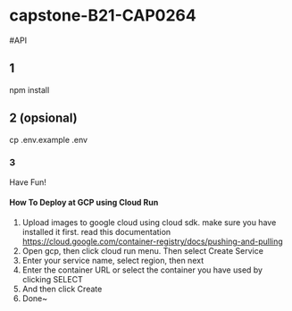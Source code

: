 # capstone-B21-CAP0264


#API

## 1
npm install

## 2 (opsional)
cp .env.example .env

### 3
Have Fun!

#### How To Deploy at GCP using Cloud Run
1. Upload images to google cloud using cloud sdk. make sure you have installed it first. read this documentation https://cloud.google.com/container-registry/docs/pushing-and-pulling
2. Open gcp, then click cloud run menu. Then select Create Service
3. Enter your service name, select region, then next
4. Enter the container URL or select the container you have used by clicking SELECT
5. And then click Create
6. Done~


